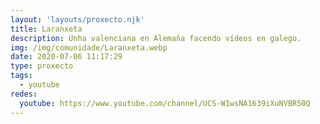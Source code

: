 ```yaml
---
layout: 'layouts/proxecto.njk'
title: Laranxeta
description: Unha valenciana en Alemaña facendo vídeos en galego.
img: /img/comunidade/Laranxeta.webp
date: 2020-07-06 11:17:29
type: proxecto
tags:
  - youtube
redes:
  youtube: https://www.youtube.com/channel/UCS-W1wsNA1639iXuNVBR50Q
---
```

